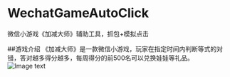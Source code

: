 # WechatGameAutoClick
微信小游戏《加减大师》辅助工具，抓包+模拟点击

##游戏介绍
《加减大师》是一款微信小游戏，玩家在指定时间内判断等式的对错，答对越多得分越多，每周得分的前500名可以兑换娃娃等礼品。
![Image text](WechatGameAutoClick/img/example1.png)
